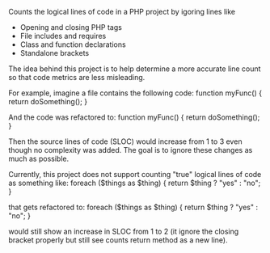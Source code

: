 Counts the logical lines of code in a PHP project by igoring lines like
- Opening and closing PHP tags
- File includes and requires
- Class and function declarations
- Standalone brackets

The idea behind this project is to help determine a more accurate line count so that code metrics are less misleading.

For example, imagine a file contains the following code:
function myFunc() { return doSomething(); }

And the code was refactored to:
function myFunc()
{
    return doSomething();
}

Then the source lines of code (SLOC) would increase from 1 to 3 even though no complexity was added. The goal is to ignore these changes as much as possible.

Currently, this project does not support counting "true" logical lines of code as something like:
foreach ($things as $thing) { return $thing ? "yes" : "no"; }

that gets refactored to:
foreach ($things as $thing) {
    return $thing ? "yes" : "no";
}

would still show an increase in SLOC from 1 to 2 (it ignore the closing bracket properly but still see counts return method as a new line).